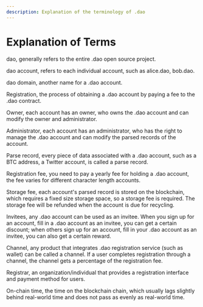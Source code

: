 ```yaml
---
description: Explanation of the terminology of .dao
---
```


# Explanation of Terms

dao, generally refers to the entire .dao open source project.

dao account, refers to each individual account, such as alice.dao, bob.dao.

dao domain, another name for a .dao account.

Registration, the process of obtaining a .dao account by paying a fee to the .dao contract.

Owner, each account has an owner, who owns the .dao account and can modify the owner and administrator.

Administrator, each account has an administrator, who has the right to manage the .dao account and can modify the parsed records of the account.

Parse record, every piece of data associated with a .dao account, such as a BTC address, a Twitter account, is called a parse record.

Registration fee, you need to pay a yearly fee for holding a .dao account, the fee varies for different character length accounts.

Storage fee, each account's parsed record is stored on the blockchain, which requires a fixed size storage space, so a storage fee is required. The storage fee will be refunded when the account is due for recycling.

Invitees, any .dao account can be used as an invitee. When you sign up for an account, fill in a .dao account as an invitee, you can get a certain discount; when others sign up for an account, fill in your .dao account as an invitee, you can also get a certain reward.

Channel, any product that integrates .dao registration service (such as wallet) can be called a channel. If a user completes registration through a channel, the channel gets a percentage of the registration fee.

Registrar, an organization/individual that provides a registration interface and payment method for users.

On-chain time, the time on the blockchain chain, which usually lags slightly behind real-world time and does not pass as evenly as real-world time.
